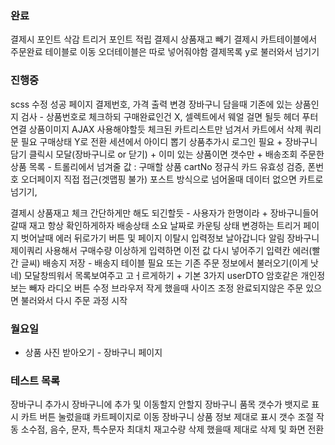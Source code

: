 ### 완료
결제시 포인트 삭감 트리거 포인트 적립
결제시 상품재고 빼기
결제시 카트테이블에서 주문완료 테이블로 이동
오더테이블은 따로 넣어줘야함
결제목록 y로 불러와서 넘기기
### 진행중 
scss 수정 
성공 페이지 결제번호, 가격 출력 변경 
장바구니 담을때 기존에 있는 상품인지 검사 - 상품번호로 체크하되 구매완료인건 X, 셀렉트에서 웨얼 걸면 될듯 
헤더 푸터 연결 
상품이미지 AJAX 사용해야할듯 
체크된 카트리스트만 넘겨서 카트에서 삭제 쿼리문 필요 구매상태 Y로 전환 
세션에서 아이디 뽑기
상품추가시 로그인 필요 + 장바구니 담기 클릭시 모달(장바구니로 or 닫기) + 이미 있는 상품이면 갯수만 + 
배송조회 주문한 상품 목록 - 트롤리에서 넘겨줄 값 : 구매할 상품 cartNo
정규식 카드 유효성 검증, 폰번호 
오더페이지 직접 접근(겟맵핑 불가) 포스트 방식으로 넘어올때 데이터 없으면 카트로 넘기기, 

결제시 상품재고 체크 간단하게만 해도 되긴할듯 - 사용자가 한명이라 + 장바구니들어갈때 재고 항상 확인하게하자
배송상태 소요 날짜로 카운팅 상태 변경하는 트리거
페이지 벗어날때 에러 뒤로가기 버튼 및 페이지 이탈시 입력정보 날아갑니다 알림
장바구니 제이쿼리 사용해서 구매수량 이상하게 입력하면 이전 값 다시 넣어주기
입력칸 에러(빨간 글씨)
배송지 저장 - 배송지 테이블 필요 또는 기존 주문 정보에서 불러오기(이게 낫네) 모달창띄워서 목록보여주고 고ㅓ르게하기 + 기본 3가지
userDTO 암호같은 개인정보는 빼자
라디오 버튼 수정
브라우저 작게 했을때 사이즈 조정
완료되지않은 주문 있으면 불러와서 다시 주문 과정 시작

### 월요일 
- 상품 사진 받아오기 - 장바구니 페이지 

### 테스트 목록 
장바구니 추가시 장바구니에 추가 및 이동할지 안할지
장바구니 품목 갯수가 뱃지로 표시
카트 버튼 눌렀을떄 카트페이지로 이동
장바구니 상품 정보 제대로 표시
갯수 조절 작동 소수점, 음수, 문자, 특수문자 최대치 재고수량
삭제 했을때 제대로 삭제 및 화면 전환 
